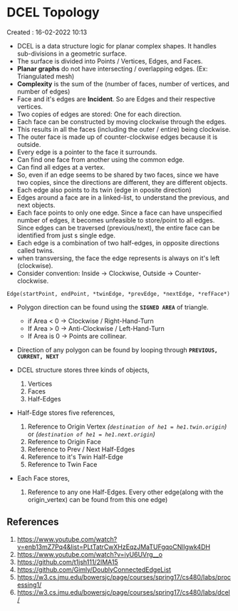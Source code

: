 # DCEL Topology
Created : 16-02-2022 10:13

* DCEL is a data structure logic for planar complex shapes. It handles sub-divisions in a geometric surface.
* The surface is divided into Points / Vertices, Edges, and Faces.
* **Planar graphs** do not have intersecting / overlapping edges. (Ex: Triangulated mesh)
* **Complexity** is the sum of the (number of faces, number of vertices, and number of edges)
* Face and it's edges are **Incident**. So are Edges and their respective vertices.
* Two copies of edges are stored: One for each direction.
* Each face can be constructed by moving clockwise through the edges.
* This results in all the faces (including the outer / entire) being clockwise.
* The outer face is made up of counter-clockwise edges because it is outside.
* Every edge is a pointer to the face it surrounds. 
* Can find one face from another using the common edge.
* Can find all edges at a vertex.
* So, even if an edge seems to be shared by two faces, since we have two copies, since the directions are different, they are different objects.
* Each edge also points to its twin (edge in oposite direction)
* Edges around a face are in a linked-list, to understand the previous, and next objects.
* Each face points to only one edge. Since a face can have unspecified number of edges, it becomes unfeasible to store/point to all edges. Since edges can be traversed (previous/next), the entire face can be identified from just s single edge.
* Each edge is a combination of two half-edges, in opposite directions called twins.
* when transversing, the face the edge represents is always on it's left (clockwise).
* Consider convention: Inside -> Clockwise, Outside -> Counter-clockwise.

`Edge(startPoint, endPoint, *twinEdge, *prevEdge, *nextEdge, *refFace*)`

* Polygon direction can be found using the **`SIGNED AREA`**  of triangle.
	* if Area < 0 -> Clockwise / Right-Hand-Turn
	* If Area > 0 -> Anti-Clockwise / Left-Hand-Turn
	* If Area is 0 -> Points are collinear.
* Direction of any polygon can be found by looping through **`PREVIOUS, CURRENT, NEXT`** 

* DCEL structure stores three kinds of objects,
	1. Vertices
	2. Faces
	3. Half-Edges

* Half-Edge stores five references,
	1. Reference to Origin Vertex
	*(`destination of he1 = he1.twin.origin`)* or
	*(`destination of he1 = he1.next.origin`)*
	1. Reference to Origin Face
	2. Reference to Prev / Next Half-Edges
	3. Reference to it's Twin Half-Edge
	4. Reference to Twin Face

* Each Face stores,
	1. Reference to any one Half-Edges. Every other edge(along with the origin_vertex) can be found from this one edge)

## References
1. https://www.youtube.com/watch?v=enb13mZ7Pq4&list=PLtTatrCwXHzEqzJMaTUFgqoCNllgwk4DH
2. https://www.youtube.com/watch?v=iyU6UVrg__o
3. https://github.com/t1jsh111/2IMA15
4. https://github.com/Gimly/DoublyConnectedEdgeList
5. https://w3.cs.jmu.edu/bowersjc/page/courses/spring17/cs480/labs/processing1/
6. https://w3.cs.jmu.edu/bowersjc/page/courses/spring17/cs480/labs/dcel/